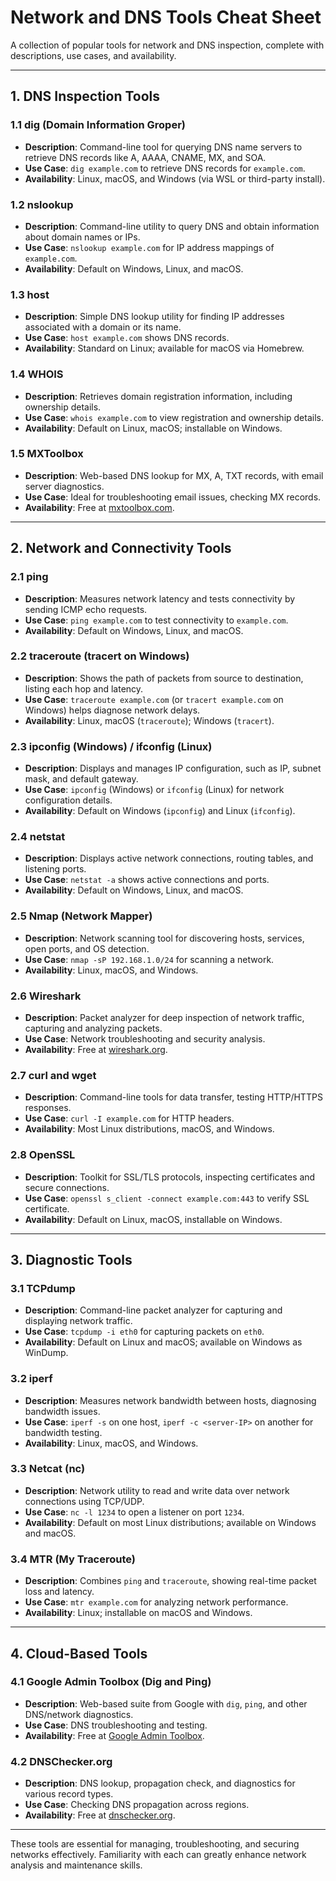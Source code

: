 # Network and DNS Tools Cheat Sheet

A collection of popular tools for network and DNS inspection, complete with descriptions, use cases, and availability.

---

## 1. DNS Inspection Tools

### **1.1 dig (Domain Information Groper)**
- **Description**: Command-line tool for querying DNS name servers to retrieve DNS records like A, AAAA, CNAME, MX, and SOA.
- **Use Case**: `dig example.com` to retrieve DNS records for `example.com`.
- **Availability**: Linux, macOS, and Windows (via WSL or third-party install).

### **1.2 nslookup**
- **Description**: Command-line utility to query DNS and obtain information about domain names or IPs.
- **Use Case**: `nslookup example.com` for IP address mappings of `example.com`.
- **Availability**: Default on Windows, Linux, and macOS.

### **1.3 host**
- **Description**: Simple DNS lookup utility for finding IP addresses associated with a domain or its name.
- **Use Case**: `host example.com` shows DNS records.
- **Availability**: Standard on Linux; available for macOS via Homebrew.

### **1.4 WHOIS**
- **Description**: Retrieves domain registration information, including ownership details.
- **Use Case**: `whois example.com` to view registration and ownership details.
- **Availability**: Default on Linux, macOS; installable on Windows.

### **1.5 MXToolbox**
- **Description**: Web-based DNS lookup for MX, A, TXT records, with email server diagnostics.
- **Use Case**: Ideal for troubleshooting email issues, checking MX records.
- **Availability**: Free at [mxtoolbox.com](https://mxtoolbox.com).

---

## 2. Network and Connectivity Tools

### **2.1 ping**
- **Description**: Measures network latency and tests connectivity by sending ICMP echo requests.
- **Use Case**: `ping example.com` to test connectivity to `example.com`.
- **Availability**: Default on Windows, Linux, and macOS.

### **2.2 traceroute (tracert on Windows)**
- **Description**: Shows the path of packets from source to destination, listing each hop and latency.
- **Use Case**: `traceroute example.com` (or `tracert example.com` on Windows) helps diagnose network delays.
- **Availability**: Linux, macOS (`traceroute`); Windows (`tracert`).

### **2.3 ipconfig (Windows) / ifconfig (Linux)**
- **Description**: Displays and manages IP configuration, such as IP, subnet mask, and default gateway.
- **Use Case**: `ipconfig` (Windows) or `ifconfig` (Linux) for network configuration details.
- **Availability**: Default on Windows (`ipconfig`) and Linux (`ifconfig`).

### **2.4 netstat**
- **Description**: Displays active network connections, routing tables, and listening ports.
- **Use Case**: `netstat -a` shows active connections and ports.
- **Availability**: Default on Windows, Linux, and macOS.

### **2.5 Nmap (Network Mapper)**
- **Description**: Network scanning tool for discovering hosts, services, open ports, and OS detection.
- **Use Case**: `nmap -sP 192.168.1.0/24` for scanning a network.
- **Availability**: Linux, macOS, and Windows.

### **2.6 Wireshark**
- **Description**: Packet analyzer for deep inspection of network traffic, capturing and analyzing packets.
- **Use Case**: Network troubleshooting and security analysis.
- **Availability**: Free at [wireshark.org](https://www.wireshark.org/).

### **2.7 curl and wget**
- **Description**: Command-line tools for data transfer, testing HTTP/HTTPS responses.
- **Use Case**: `curl -I example.com` for HTTP headers.
- **Availability**: Most Linux distributions, macOS, and Windows.

### **2.8 OpenSSL**
- **Description**: Toolkit for SSL/TLS protocols, inspecting certificates and secure connections.
- **Use Case**: `openssl s_client -connect example.com:443` to verify SSL certificate.
- **Availability**: Default on Linux, macOS, installable on Windows.

---

## 3. Diagnostic Tools

### **3.1 TCPdump**
- **Description**: Command-line packet analyzer for capturing and displaying network traffic.
- **Use Case**: `tcpdump -i eth0` for capturing packets on `eth0`.
- **Availability**: Default on Linux and macOS; available on Windows as WinDump.

### **3.2 iperf**
- **Description**: Measures network bandwidth between hosts, diagnosing bandwidth issues.
- **Use Case**: `iperf -s` on one host, `iperf -c <server-IP>` on another for bandwidth testing.
- **Availability**: Linux, macOS, and Windows.

### **3.3 Netcat (nc)**
- **Description**: Network utility to read and write data over network connections using TCP/UDP.
- **Use Case**: `nc -l 1234` to open a listener on port `1234`.
- **Availability**: Default on most Linux distributions; available on Windows and macOS.

### **3.4 MTR (My Traceroute)**
- **Description**: Combines `ping` and `traceroute`, showing real-time packet loss and latency.
- **Use Case**: `mtr example.com` for analyzing network performance.
- **Availability**: Linux; installable on macOS and Windows.

---

## 4. Cloud-Based Tools

### **4.1 Google Admin Toolbox (Dig and Ping)**
- **Description**: Web-based suite from Google with `dig`, `ping`, and other DNS/network diagnostics.
- **Use Case**: DNS troubleshooting and testing.
- **Availability**: Free at [Google Admin Toolbox](https://toolbox.googleapps.com/).

### **4.2 DNSChecker.org**
- **Description**: DNS lookup, propagation check, and diagnostics for various record types.
- **Use Case**: Checking DNS propagation across regions.
- **Availability**: Free at [dnschecker.org](https://dnschecker.org).

---

These tools are essential for managing, troubleshooting, and securing networks effectively. Familiarity with each can greatly enhance network analysis and maintenance skills.
